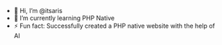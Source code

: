 - 👋 Hi, I’m @itsaris
- 🌱 I’m currently learning PHP Native
- ⚡ Fun fact: Successfully created a PHP native website with the help of AI

<!---
itsaris/itsaris is a ✨ special ✨ repository because its `README.md` (this file) appears on your GitHub profile.
You can click the Preview link to take a look at your changes.
--->
